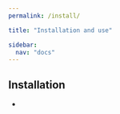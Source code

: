 ```yaml
---
permalink: /install/

title: "Installation and use"

sidebar:
  nav: "docs"
---
```


## Installation

- 
